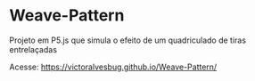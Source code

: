 # Weave-Pattern
Projeto em P5.js que simula o efeito de um quadriculado de tiras entrelaçadas

Acesse: https://victoralvesbug.github.io/Weave-Pattern/

